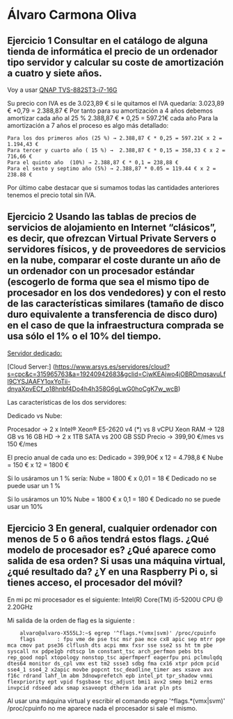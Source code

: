 # Álvaro Carmona Oliva

## Ejercicio 1 Consultar en el catálogo de alguna tienda de informática el precio de un ordenador tipo servidor y calcular su coste de amortización a cuatro y siete años. 
Voy a usar [QNAP TVS-882ST3-i7-16G](https://qloudea.com/qnap-tvs-882st3-i7-16g?gclid=CjwKCAjwo4jOBRBmEiwABWNaMSWTd84I-7HuPKFLoH4UqMnd1CRMTKpemFS7PSCQ869zYUzZd1WXdBoCsF0QAvD_BwE)

Su precio con IVA es de 3.023,89 € si le quitamos el IVA quedaría:
3.023,89 € *0,79 = 2.388,87 €
Por tanto para su  amortización a 4 años debemos amortizar cada año al 25 %
	2.388,87 € * 0,25 = 597.21€ cada año 
Para la amortización a 7 años el proceso es algo más detallado:

	Para los dos primeros años (25 %) → 2.388,87 € * 0,25 = 597.21€ x 2 = 1.194,43 € 
	Para tercer y cuarto año ( 15 %) →  2.388,87 € * 0,15 = 358,33 € x 2 = 716,66 €
	Para el quinto año  (10%) → 2.388,87 € * 0,1 = 238,88 € 
	Para el sexto y septimo año (5%) → 2.388,87 * 0.05 = 119.44 € x 2 = 238.88 €
Por último cabe destacar que si sumamos todas las cantidades anteriores tenemos el precio total sin IVA.


## Ejercicio 2 Usando las tablas de precios de servicios de alojamiento en Internet “clásicos”, es decir, que ofrezcan Virtual Private Servers o servidores físicos, y de proveedores de servicios en la nube, comparar el coste durante un año de un ordenador con un procesador estándar (escogerlo de forma que sea el mismo tipo de procesador en los dos vendedores) y con el resto de las características similares (tamaño de disco duro equivalente a transferencia de disco duro) en el caso de que la infraestructura comprada se usa sólo el 1% o el 10% del tiempo.


[Servidor dedicado: ](https://www.hostalia.com/dedicados/?gclid=CjwKCAjwo4jOBRBmEiwABWNaMVUFJZe6YO8shQiYPI_JvG2zLmE2AQH01ZmJoAxtYjlZ9m4SGVdfbBoChyEQAvD_BwE)

[Cloud Server:] (https://www.arsys.es/servidores/cloud?s=cpc&c=315965763&a=19240942683&gclid=CjwKEAjwo4jOBRDmqsavuLfl9CYSJAAFY1oxYoTii-dnyaXpvECf_o18hnbf4Do4h4h358G6gLwG0hoCgK7w_wcB)

Las características de los dos servidores:

Dedicado vs Nube:

Procesador → 2 x Intel® Xeon® E5-2620 v4 (*) vs 8 vCPU Xeon 
RAM → 128 GB vs 16 GB
HD →      2 x 1TB SATA vs 200 GB SSD
Precio → 399,90 €/mes vs 150 €/mes 

El precio anual de cada uno es:
Dedicado = 399,90€   x 12 = 4.798,8 €
Nube = 150 € x 12 = 1800 €

Si lo usáramos un 1 % sería:
Nube = 1800 € x 0,01 = 18 €
Dedicado no se puede usar un 1 %

Si lo usáramos un 10%
Nube = 1800 € x 0,1 = 180 €
Dedicado no se puede usar un 10% 




## Ejercicio 3 En general, cualquier ordenador con menos de 5 o 6 años tendrá estos flags. ¿Qué modelo de procesador es? ¿Qué aparece como salida de esa orden? Si usas una máquina virtual, ¿qué resultado da? ¿Y en una Raspberry Pi o, si tienes acceso, el procesador del móvil?

En mi pc mi procesador es el siguiente: Intel(R) Core(TM) i5-5200U CPU @ 2.20GHz

Mi salida de la orden de flag es la siguiente : 

        alvaro@alvaro-X555LJ:~$ egrep '^flags.*(vmx|svm)' /proc/cpuinfo
        flags		: fpu vme de pse tsc msr pae mce cx8 apic sep mtrr pge mca cmov pat pse36 clflush dts acpi mmx fxsr sse sse2 ss ht tm pbe syscall nx pdpe1gb rdtscp lm constant_tsc arch_perfmon pebs bts rep_good nopl xtopology nonstop_tsc aperfmperf eagerfpu pni pclmulqdq dtes64 monitor ds_cpl vmx est tm2 ssse3 sdbg fma cx16 xtpr pdcm pcid sse4_1 sse4_2 x2apic movbe popcnt tsc_deadline_timer aes xsave avx f16c rdrand lahf_lm abm 3dnowprefetch epb intel_pt tpr_shadow vnmi flexpriority ept vpid fsgsbase tsc_adjust bmi1 avx2 smep bmi2 erms invpcid rdseed adx smap xsaveopt dtherm ida arat pln pts


Al usar una máquina virtual y escribir el comando egrep '^flags.*(vmx|svm)' /proc/cpuinfo no me aparece nada 
el procesador si sale el mismo.




